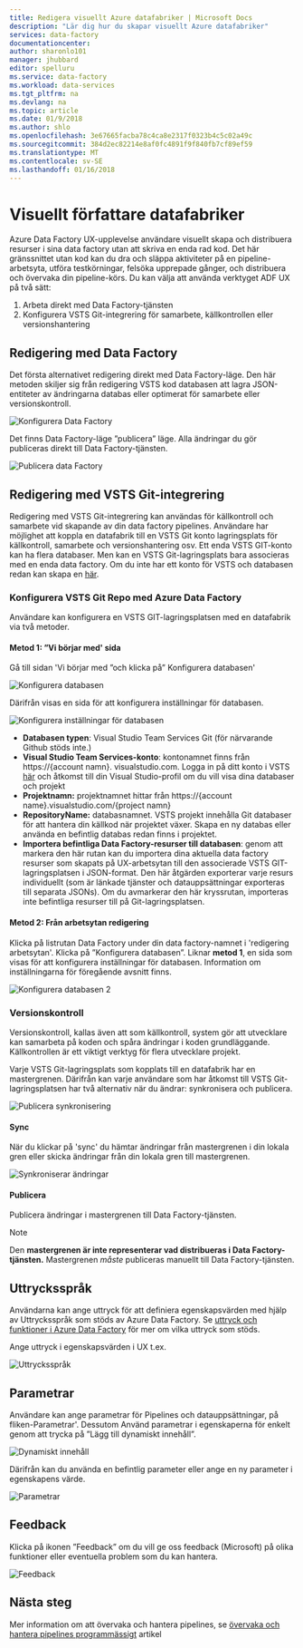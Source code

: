 ```yaml
---
title: Redigera visuellt Azure datafabriker | Microsoft Docs
description: "Lär dig hur du skapar visuellt Azure datafabriker"
services: data-factory
documentationcenter: 
author: sharonlo101
manager: jhubbard
editor: spelluru
ms.service: data-factory
ms.workload: data-services
ms.tgt_pltfrm: na
ms.devlang: na
ms.topic: article
ms.date: 01/9/2018
ms.author: shlo
ms.openlocfilehash: 3e67665facba78c4ca8e2317f0323b4c5c02a49c
ms.sourcegitcommit: 384d2ec82214e8af0fc4891f9f840fb7cf89ef59
ms.translationtype: MT
ms.contentlocale: sv-SE
ms.lasthandoff: 01/16/2018
---
```

# <a name="visually-author-data-factories"></a>Visuellt författare datafabriker
Azure Data Factory UX-upplevelse användare visuellt skapa och distribuera resurser i sina data factory utan att skriva en enda rad kod. Det här gränssnittet utan kod kan du dra och släppa aktiviteter på en pipeline-arbetsyta, utföra testkörningar, felsöka upprepade gånger, och distribuera och övervaka din pipeline-körs. Du kan välja att använda verktyget ADF UX på två sätt:

1. Arbeta direkt med Data Factory-tjänsten
2. Konfigurera VSTS Git-integrering för samarbete, källkontrollen eller versionshantering

## <a name="authoring-with-data-factory"></a>Redigering med Data Factory
Det första alternativet redigering direkt med Data Factory-läge. Den här metoden skiljer sig från redigering VSTS kod databasen att lagra JSON-entiteter av ändringarna databas eller optimerat för samarbete eller versionskontroll.

![Konfigurera Data Factory](media/author-visually/configure-data-factory.png)

Det finns Data Factory-läge ”publicera” läge. Alla ändringar du gör publiceras direkt till Data Factory-tjänsten.

![Publicera data Factory](media/author-visually/data-factory-publish.png)

## <a name="authoring-with-vsts-git-integration"></a>Redigering med VSTS Git-integrering
Redigering med VSTS Git-integrering kan användas för källkontroll och samarbete vid skapande av din data factory pipelines. Användare har möjlighet att koppla en datafabrik till en VSTS Git konto lagringsplats för källkontroll, samarbete och versionshantering osv. Ett enda VSTS GIT-konto kan ha flera databaser. Men kan en VSTS Git-lagringsplats bara associeras med en enda data factory. Om du inte har ett konto för VSTS och databasen redan kan skapa en [här](https://docs.microsoft.com/en-us/vsts/accounts/create-account-msa-or-work-student).

### <a name="configure-vsts-git-repo-with-azure-data-factory"></a>Konfigurera VSTS Git Repo med Azure Data Factory
Användare kan konfigurera en VSTS GIT-lagringsplatsen med en datafabrik via två metoder.

#### <a name="method-1-lets-get-started-page"></a>Metod 1: ”Vi börjar med' sida

Gå till sidan 'Vi börjar med ”och klicka på” Konfigurera databasen'

![Konfigurera databasen](media/author-visually/configure-repo.png)

Därifrån visas en sida för att konfigurera inställningar för databasen.

![Konfigurera inställningar för databasen](media/author-visually/repo-settings.png)
* **Databasen typen**: Visual Studio Team Services Git (för närvarande Github stöds inte.)
* **Visual Studio Team Services-konto**: kontonamnet finns från https://{account namn}. visualstudio.com. Logga in på ditt konto i VSTS [här](https://www.visualstudio.com/team-services/git/) och åtkomst till din Visual Studio-profil om du vill visa dina databaser och projekt
* **Projektnamn:** projektnamnet hittar från https://{account name}.visualstudio.com/{project namn}
* **RepositoryName:** databasnamnet. VSTS projekt innehålla Git databaser för att hantera din källkod när projektet växer. Skapa en ny databas eller använda en befintlig databas redan finns i projektet.
* **Importera befintliga Data Factory-resurser till databasen**: genom att markera den här rutan kan du importera dina aktuella data factory resurser som skapats på UX-arbetsytan till den associerade VSTS GIT-lagringsplatsen i JSON-format. Den här åtgärden exporterar varje resurs individuellt (som är länkade tjänster och datauppsättningar exporteras till separata JSONs).    Om du avmarkerar den här kryssrutan, importeras inte befintliga resurser till på Git-lagringsplatsen.

#### <a name="method-2-from-authoring-canvas"></a>Metod 2: Från arbetsytan redigering

Klicka på listrutan Data Factory under din data factory-namnet i 'redigering arbetsytan'. Klicka på ”Konfigurera databasen”. Liknar **metod 1**, en sida som visas för att konfigurera inställningar för databasen. Information om inställningarna för föregående avsnitt finns.

![Konfigurera databasen 2](media/author-visually/configure-repo-2.png)

### <a name="version-control"></a>Versionskontroll
Versionskontroll, kallas även att som källkontroll, system gör att utvecklare kan samarbeta på koden och spåra ändringar i koden grundläggande. Källkontrollen är ett viktigt verktyg för flera utvecklare projekt.

Varje VSTS Git-lagringsplats som kopplats till en datafabrik har en mastergrenen. Därifrån kan varje användare som har åtkomst till VSTS Git-lagringsplatsen har två alternativ när du ändrar: synkronisera och publicera.

![Publicera synkronisering](media/author-visually/sync-publish.png)

#### <a name="sync"></a>Sync

När du klickar på 'sync' du hämtar ändringar från mastergrenen i din lokala gren eller skicka ändringar från din lokala gren till mastergrenen.

![Synkroniserar ändringar](media/author-visually/sync-change.png)

#### <a name="publish"></a>Publicera
 Publicera ändringar i mastergrenen till Data Factory-tjänsten.

> [!NOTE]
> Den **mastergrenen är inte representerar vad distribueras i Data Factory-tjänsten.** Mastergrenen *måste* publiceras manuellt till Data Factory-tjänsten.




## <a name="expression-language"></a>Uttrycksspråk

Användarna kan ange uttryck för att definiera egenskapsvärden med hjälp av Uttrycksspråk som stöds av Azure Data Factory. Se [uttryck och funktioner i Azure Data Factory](control-flow-expression-language-functions.md) för mer om vilka uttryck som stöds.

Ange uttryck i egenskapsvärden i UX t.ex.

![Uttrycksspråk](media/author-visually/expression-language.png)

## <a name="parameters"></a>Parametrar
Användare kan ange parametrar för Pipelines och datauppsättningar, på fliken-Parametrar'. Dessutom Använd parametrar i egenskaperna för enkelt genom att trycka på ”Lägg till dynamiskt innehåll”.

![Dynamiskt innehåll](media/author-visually/dynamic-content.png)

Därifrån kan du använda en befintlig parameter eller ange en ny parameter i egenskapens värde.

![Parametrar](media/author-visually/parameters.png)

## <a name="feedback"></a>Feedback
Klicka på ikonen ”Feedback” om du vill ge oss feedback (Microsoft) på olika funktioner eller eventuella problem som du kan hantera.

![Feedback](media/monitor-visually/feedback.png)

## <a name="next-steps"></a>Nästa steg

Mer information om att övervaka och hantera pipelines, se [övervaka och hantera pipelines programmässigt](monitor-programmatically.md) artikel
